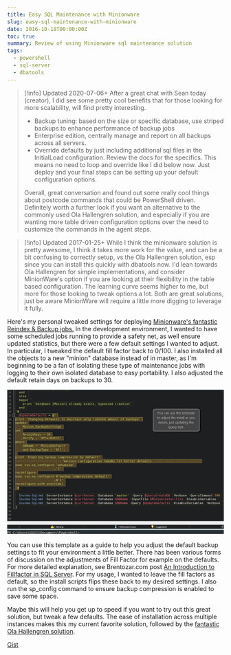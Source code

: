 ```yaml
---
title: Easy SQL Maintenance with Minionware
slug: easy-sql-maintenance-with-minionware
date: 2016-10-18T00:00:00Z
toc: true
summary: Review of using Minionware sql maintenance solution
tags:
  - powershell
  - sql-server
  - dbatools
---
```


> [!info] Updated 2020-07-06+
> After a great chat with Sean today (creator), I did see some pretty cool benefits that for those looking for more scalability, will find pretty interesting.
>
> * Backup tuning: based on the size or specific database, use striped backups to enhance performance of backup jobs
> * Enterprise edition, centrally manage and report on all backups across all servers.
> * Override defaults by just including additional sql files in the InitialLoad configuration. Review the docs for the specifics. This means no need to loop and override like I did below now. Just deploy and your final steps can be setting up your default configuration options.
>
> Overall, great conversation and found out some really cool things about postcode commands that could be PowerShell driven. Definitely worth a further look if you want an alternative to the commonly used Ola Hallengren solution, and especially if you are wanting more table driven configuration options over the need to customize the commands in the agent steps.

> [!info] Updated 2017-01-25+
> While I think the minionware solution is pretty awesome, I think it takes more work for the value, and can be a bit confusing to correctly setup, vs the Ola Hallengren solution, esp since you can install this quickly with dbatools now.
> I'd lean towards Ola Hallengren for simple implementations, and consider MinionWare's option if you are looking at their flexibility in the table based configuration.
> The learning curve seems higher to me, but more for those looking to tweak options a lot. Both are great solutions, just be aware MinionWare will require a little more digging to leverage it fully.

Here's my personal tweaked settings for deploying [Minionware's fantastic Reindex & Backup jobs.](http://bit.ly/2e8aE8g) In the development environment, I wanted to have some scheduled jobs running to provide a safety net, as well ensure updated statistics, but there were a few default settings I wanted to adjust.
In particular, I tweaked the default fill factor back to 0/100. I also installed all the objects to a new "minion" database instead of in master, as I'm beginning to be a fan of isolating these type of maintenance jobs with logging to their own isolated database to easy portability.
I also adjusted the default retain days on backups to 30.

![powershell setup of backup](images/2016-10-10_10-02-32.png)

You can use this template as a guide to help you adjust the default backup settings to fit your environment a little better.
There has been various forms of discussion on the adjustments of Fill Factor for example on the defaults.
For more detailed explanation, see Brentozar.com post [An Introduction to Fillfactor in SQL Server](http://bit.ly/2e8c2rq).
For my usage, I wanted to leave the fill factors as default, so the install scripts flips these back to my desired settings.
I also run the sp_config command to ensure backup compression is enabled to save some space.

Maybe this will help you get up to speed if you want to try out this great solution, but tweak a few defaults.
The ease of installation across multiple instances makes this my current favorite solution, followed by the [fantastic Ola Hallengren solution](http://bit.ly/2e8d9qW).

[Gist](https://gist.github.com/sheldonhull/2fee8ab97c0210918e8fb10719fca3f5)
